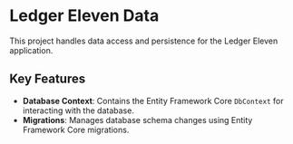 # Ledger Eleven Data

This project handles data access and persistence for the Ledger Eleven application.

## Key Features

* **Database Context**: Contains the Entity Framework Core `DbContext` for interacting with the database.
* **Migrations**: Manages database schema changes using Entity Framework Core migrations.
